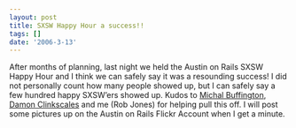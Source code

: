 ```yaml
---
layout: post
title: SXSW Happy Hour a success!!
tags: []
date: '2006-3-13'
---
```

After months of planning, last night we held the Austin on Rails SXSW Happy Hour and I think we can safely say it was a resounding success! I did not personally count how many people showed up, but I can safely say a few hundred happy SXSW’ers showed up. Kudos to [Michal Buffington](http://www.michaelbuffington.com/), [Damon Clinkscales](http://www.damonclinkscales.com) and me (Rob Jones) for helping pull this off. I will post some pictures up on the Austin on Rails Flickr Account when I get a minute.

